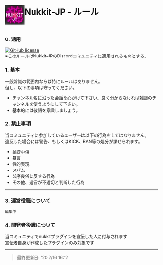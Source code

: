 <h1>Nukkit-JP - ルール<img src="https://github.com/Saisana299/Nukkit-JP/blob/master/Nukkit-JP.png" height="64" width="64" align="left"></img></h1><br />

### 0. 適用
[![GitHub license](https://img.shields.io/badge/Discord-join-blue)](https://discord.gg/YmUJdfN)  
※このルールはNukkit-JPのDiscordコミュニティに適用されるものとする。

### 1. 基本
一般常識の範囲内ならば特にルールはありません。  
但し、以下の事項は守ってください。
- チャンネル名に沿った会話を心がけて下さい。良く分からなければ雑談のチャンネルを使うようにして下さい。
- 基本的には敬語を意識しましょう。 

### 2. 禁止事項
当コミュニティに参加しているユーザーは以下の行為をしてはなりません。  
違反した場合には警告、もしくはKICK、BAN等の処分が課せられます。
- 誹謗中傷
- 暴言
- 性的表現
- スパム
- 公序良俗に反する行為
- その他、運営が不適切と判断した行為

***

### 3. 運営役職について
`編集中`

### 4. 開発者役職について
当コミュニティでnukkitプラグインを宣伝した人に付与されます  
宣伝者自身が作成したプラグインのみ対象です
***

> 最終更新日: '20 2/16 16:12

